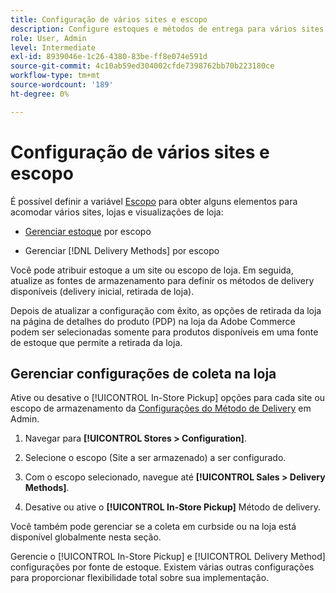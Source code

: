 ```yaml
---
title: Configuração de vários sites e escopo
description: Configure estoques e métodos de entrega para vários sites e escopos de armazenamento.
role: User, Admin
level: Intermediate
exl-id: 8939046e-1c26-4380-83be-ff8e074e591d
source-git-commit: 4c10ab59ed304002cfde7398762bb70b223180ce
workflow-type: tm+mt
source-wordcount: '189'
ht-degree: 0%

---
```


# Configuração de vários sites e escopo

É possível definir a variável [Escopo](https://docs.magento.com/user-guide/configuration/scope.html) para obter alguns elementos para acomodar vários sites, lojas e visualizações de loja:

- [Gerenciar estoque](https://docs.magento.com/user-guide/catalog/inventory-stock.html) por escopo

- Gerenciar [!DNL Delivery Methods] por escopo

Você pode atribuir estoque a um site ou escopo de loja. Em seguida, atualize as fontes de armazenamento para definir os métodos de delivery disponíveis (delivery inicial, retirada de loja).

Depois de atualizar a configuração com êxito, as opções de retirada da loja na página de detalhes do produto (PDP) na loja da Adobe Commerce podem ser selecionadas somente para produtos disponíveis em uma fonte de estoque que permite a retirada da loja.

## Gerenciar configurações de coleta na loja

Ative ou desative o [!UICONTROL In-Store Pickup] opções para cada site ou escopo de armazenamento da [Configurações do Método de Delivery](enable-general.md#delivery-methods) em Admin.

1. Navegar para **[!UICONTROL Stores > Configuration]**.

1. Selecione o escopo (Site a ser armazenado) a ser configurado.

1. Com o escopo selecionado, navegue até **[!UICONTROL Sales > Delivery Methods]**.

1. Desative ou ative o **[!UICONTROL In-Store Pickup]** Método de delivery.

Você também pode gerenciar se a coleta em curbside ou na loja está disponível globalmente nesta seção.

Gerencie o [!UICONTROL In-Store Pickup] e [!UICONTROL Delivery Method] configurações por fonte de estoque. Existem várias outras configurações para proporcionar flexibilidade total sobre sua implementação.
